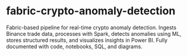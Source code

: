 # fabric-crypto-anomaly-detection
Fabric-based pipeline for real-time crypto anomaly detection. Ingests Binance trade data, processes with Spark, detects anomalies using ML, stores structured results, and visualizes insights in Power BI. Fully documented with code, notebooks, SQL, and diagrams.

